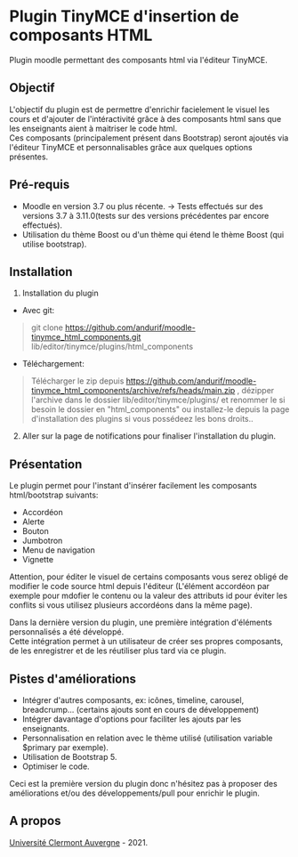 Plugin TinyMCE d'insertion de composants HTML
==================================
Plugin moodle permettant des composants html via l'éditeur TinyMCE.

Objectif
------------
L'objectif du plugin est de permettre d'enrichir facielement le visuel les cours et d'ajouter de l'intéractivité grâce à des composants html sans que les enseignants aient à maitriser le code html. <br/>
Ces composants (principalement présent dans Bootstrap) seront ajoutés via l'éditeur TinyMCE et personnalisables grâce aux quelques options présentes.

Pré-requis
------------
- Moodle en version 3.7 ou plus récente.
-> Tests effectués sur des versions 3.7 à 3.11.0(tests sur des versions précédentes par encore effectués).
- Utilisation du thème Boost ou d'un thème qui étend le thème Boost (qui utilise bootstrap).

Installation
------------
1. Installation du plugin

- Avec git:
> git clone https://github.com/andurif/moodle-tinymce_html_components.git lib/editor/tinymce/plugins/html_components

- Téléchargement:
> Télécharger le zip depuis <a href="https://github.com/andurif/moodle-tinymce_html_components/archive/refs/heads/main.zip" target="_blank" >https://github.com/andurif/moodle-tinymce_html_components/archive/refs/heads/main.zip </a>, dézipper l'archive dans le dossier lib/editor/tinymce/plugins/ et renommer le si besoin le dossier en "html_components" ou installez-le depuis la page d'installation des plugins si vous possédeez les bons droits..

2. Aller sur la page de notifications pour finaliser l'installation du plugin.


Présentation
------------
Le plugin permet pour l'instant d'insérer facilement les composants html/bootstrap suivants:
- Accordéon
- Alerte
- Bouton
- Jumbotron
- Menu de navigation
- Vignette
<p>Attention, pour éditer le visuel de certains composants vous serez obligé de modifier le code source html depuis l'éditeur
(L'élément accordéon par exemple pour mdofier le contenu ou la valeur des attributs id pour éviter les conflits si vous utilisez plusieurs accordéons dans la même page).</p>

Dans la dernière version du plugin, une première intégration d'éléments personnalisés a été développé.<br/>
Cette intégration permet à un utilisateur de créer ses propres composants, de les enregistrer et de les réutiliser plus tard via ce plugin.

Pistes d'améliorations
-----
- Intégrer d'autres composants, ex: icônes, timeline, carousel, breadcrump... (certains ajouts sont en cours de développement)
- Intégrer davantage d'options pour faciliter les ajouts par les enseignants. 
- Personnalisation en relation avec le thème utilisé (utilisation variable $primary par exemple).  
- Utilisation de Bootstrap 5.
- Optimiser le code.
<p>Ceci est la première version du plugin donc n'hésitez pas à proposer des améliorations et/ou des développements/pull pour enrichir le plugin.</p>  </p>

A propos
------
<a href="https://www.uca.fr" target="_blank">Université Clermont Auvergne</a> - 2021.<br/>
